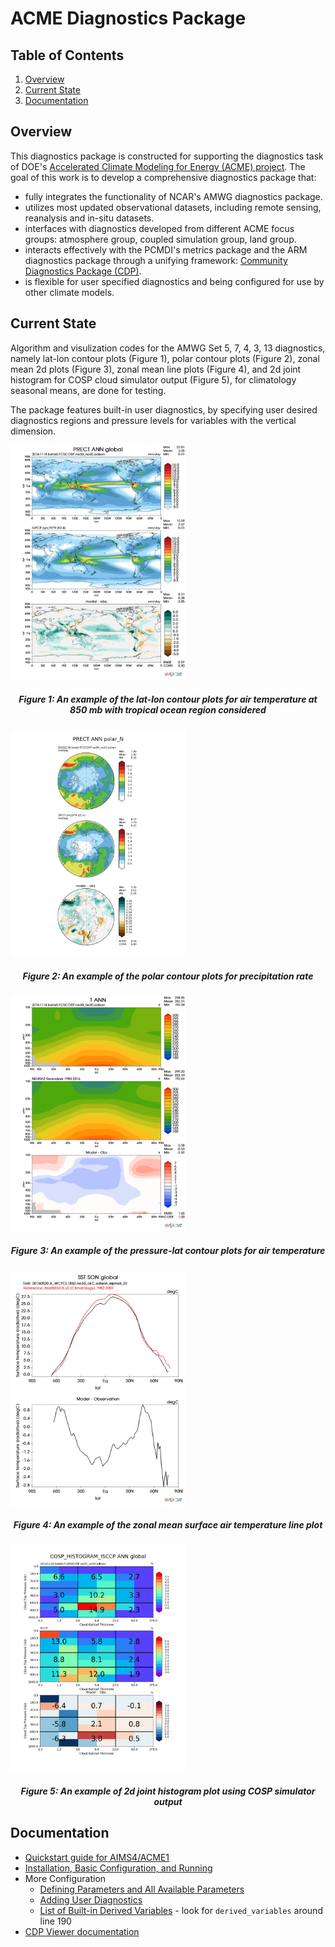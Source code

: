 # ACME Diagnostics Package

## Table of Contents
1. [Overview](#overview)
2. [Current State](#current-state)
3. [Documentation](#doc)

## Overview<a name="overview"></a>
This diagnostics package is constructed for supporting the diagnostics task of DOE's [Accelerated Climate Modeling for Energy (ACME) project](https://climatemodeling.science.energy.gov/projects/accelerated-climate-modeling-energy). The goal of this work is to develop a comprehensive diagnostics package that:

* fully integrates the functionality of NCAR's AMWG diagnostics package.
* utilizes most updated observational datasets, including remote sensing, reanalysis and in-situ datasets. 
* interfaces with diagnostics developed from different ACME focus groups: atmosphere group, coupled simulation group, land group.
* interacts effectively with the PCMDI's metrics package and the ARM diagnostics package through a unifying framework: [Community Diagnostics Package (CDP)](https://github.com/UV-CDAT/cdp).
* is flexible for user specified diagnostics and being configured for use by other climate models.

## Current State <a name="current-state"></a>
Algorithm and visulization codes for the AMWG Set 5, 7, 4, 3, 13 diagnostics, namely lat-lon contour plots (Figure 1), polar contour plots (Figure 2), zonal mean 2d plots (Figure 3), zonal mean line plots (Figure 4), and 2d joint histogram for COSP cloud simulator output (Figure 5), for climatology seasonal means, are done for testing. 

The package features built-in user diagnostics, by specifying user desired diagnostics regions and pressure levels for variables with the vertical dimension. 

<img src="misc/example_fig1.png" alt="Figure1" style="width: 280px;"/>
<h5 align="center">Figure 1: An example of the lat-lon contour plots for air temperature at 850 mb with tropical ocean region considered</h5> 

<img src="misc/example_fig2.png" alt="Figure2" style="width: 280px;"/>
<h5 align="center">Figure 2: An example of the polar contour plots for precipitation rate</h5> 

<img src="misc/example_fig3.png" alt="Figure3" style="width: 280px;"/>
<h5 align="center">Figure 3: An example of the pressure-lat contour plots for air temperature </h5> 

<img src="misc/example_fig4.png" alt="Figure4" style="width: 280px;"/>
<h5 align="center">Figure 4: An example of the zonal mean surface air temperature line plot </h5> 

<img src="misc/example_fig5.png" alt="Figure5" style="width: 280px;"/>
<h5 align="center">Figure 5: An example of 2d joint histogram plot using COSP simulator output</h5>

## Documentation <a name="doc"></a>

* [Quickstart guide for AIMS4/ACME1](https://acme-climate.github.io/acme_diags/docs/html/quick-guide-aims4.html)
* [Installation, Basic Configuration, and Running](https://acme-climate.github.io/acme_diags/docs/html/install-config-run.html)
* More Configuration
  * [Defining Parameters and All Available Parameters](https://acme-climate.github.io/acme_diags/docs/html/available-parameters.html)
  * [Adding User Diagnostics](https://acme-climate.github.io/acme_diags/docs/html/add-new-diagnostics.html)
  * [List of Built-in Derived Variables](acme_diags/derivations/acme.py) - look for `derived_variables` around line 190
* [CDP Viewer documentation](https://github.com/UV-CDAT/cdp/blob/master/jupyter/using-the-cdp-viewer.ipynb)
